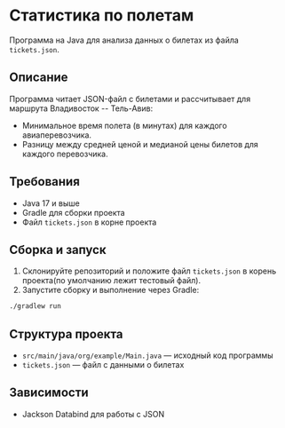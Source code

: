 # Статистика по полетам

Программа на Java для анализа данных о билетах из файла `tickets.json`.

## Описание

Программа читает JSON-файл с билетами и рассчитывает для маршрута Владивосток -- Тель-Авив:

- Минимальное время полета (в минутах) для каждого авиаперевозчика.
- Разницу между средней ценой и медианой цены билетов для каждого перевозчика.


## Требования

- Java 17 и выше
- Gradle для сборки проекта
- Файл `tickets.json` в корне проекта


## Сборка и запуск

1. Склонируйте репозиторий и положите файл `tickets.json` в корень проекта(по умолчанию лежит тестовый файл).
2. Запустите сборку и выполнение через Gradle:
```bash
./gradlew run
```


## Структура проекта

- `src/main/java/org/example/Main.java` — исходный код программы
- `tickets.json` — файл с данными о билетах


## Зависимости

- Jackson Databind для работы с JSON
